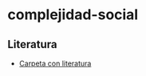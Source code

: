# complejidad-social

## Literatura

- [Carpeta con literatura](https://drive.google.com/drive/u/2/folders/1VcGNBNIaO5zBBb1w4YVBdxtLR5qbWB7u?usp=sharing_eil&ts=5d56df93)
